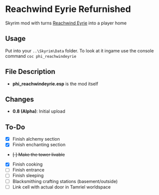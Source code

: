 # Reachwind Eyrie Refurnished
Skyrim mod with turns [Reachwind Eyrie](http://www.uesp.net/wiki/Skyrim:Reachwind_Eyrie) into a player home

## Usage
Put into your `..\Skyrim\Data` folder. To look at it ingame use the console command `coc phi_reachwindeyrie`

## File Description
- **phi_reachwindeyrie.esp** is the mod itself

## Changes
- **0.8 (Alpha)**: Initial upload

## To-Do
- [x] Finish alchemy section
- [x] Finish enchanting section
- ~~[ ] Make the tower livable~~
- [x] Finish cooking
- [ ] Finish entrance
- [ ] Finish sleeping
- [ ] Blacksmithing crafting stations (basement/outside)
- [ ] Link cell with actual door in Tamriel worldspace
